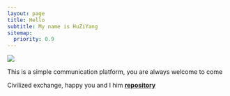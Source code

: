 ```yaml
---
layout: page
title: Hello
subtitle: My name is HuZiYang
sitemap:
  priority: 0.9
---
```


<img src="{{ '/assets/img/pudhina.jpg' | prepend: site.baseurl }}" id="about-img">

<div id="describe-text">
	<p>This is a simple communication platform, you are always welcome to come</p>
	<p>Civilized exchange, happy you and I him <strong> <a href="https://github.com/knhash/Pudhina"> repository</a> </strong></p>
</div>